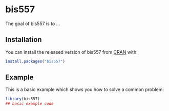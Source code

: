 
# bis557

<!-- badges: start -->
<!-- badges: end -->

The goal of bis557 is to ...

## Installation

You can install the released version of bis557 from [CRAN](https://CRAN.R-project.org) with:

``` r
install.packages("bis557")
```

## Example

This is a basic example which shows you how to solve a common problem:

``` r
library(bis557)
## basic example code
```

